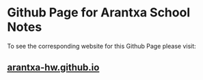 # Github Page for Arantxa School Notes

To see the corresponding website for this Github Page please visit:

## [arantxa-hw.github.io](https://arantxa-hw.github.io)